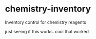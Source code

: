 # chemistry-inventory
Inventory control for chemistry reagents

just seeing if this works.
cool that worked